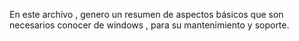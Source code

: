 En este archivo , genero un resumen de aspectos básicos que son necesarios conocer de windows , para su mantenimiento y soporte.
